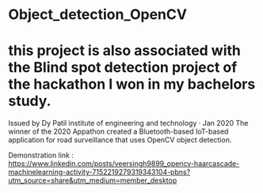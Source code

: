 # Object_detection_OpenCV
# this project is also associated with the Blind spot detection project of the hackathon I won in my bachelors study.

Issued by Dy Patil institute of engineering and technology · Jan 2020
The winner of the 2020 Appathon created a Bluetooth-based IoT-based application for road surveillance that uses OpenCV object detection.

Demonstration link : https://www.linkedin.com/posts/veersingh9899_opencv-haarcascade-machinelearning-activity-7152219279319343104-pbns?utm_source=share&utm_medium=member_desktop
